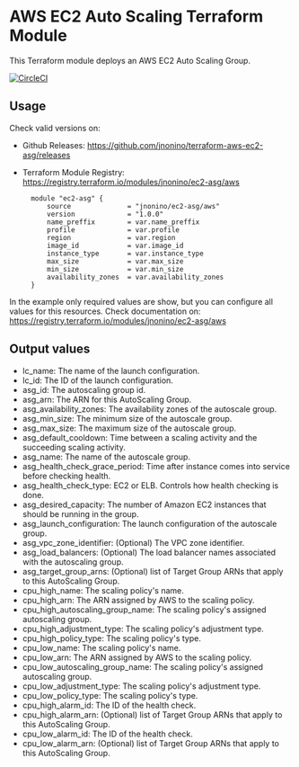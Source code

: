 # AWS EC2 Auto Scaling Terraform Module #

This Terraform module deploys an AWS EC2 Auto Scaling Group.

[![CircleCI](https://circleci.com/gh/jnonino/terraform-aws-ec2-asg.svg?style=svg)](https://circleci.com/gh/jnonino/terraform-aws-ec2-asg)

## Usage

Check valid versions on:
* Github Releases: <https://github.com/jnonino/terraform-aws-ec2-asg/releases>
* Terraform Module Registry: <https://registry.terraform.io/modules/jnonino/ec2-asg/aws>

        module "ec2-asg" { 
            source              = "jnonino/ec2-asg/aws"
            version             = "1.0.0"
            name_preffix        = var.name_preffix
            profile             = var.profile
            region              = var.region
            image_id            = var.image_id
            instance_type       = var.instance_type
            max_size            = var.max_size
            min_size            = var.min_size
            availability_zones  = var.availability_zones
        }

In the example only required values are show, but you can configure all values for this resources. Check documentation on: <https://registry.terraform.io/modules/jnonino/ec2-asg/aws>

## Output values
* lc_name: The name of the launch configuration.
* lc_id: The ID of the launch configuration.
* asg_id: The autoscaling group id.
* asg_arn: The ARN for this AutoScaling Group.
* asg_availability_zones: The availability zones of the autoscale group.
* asg_min_size: The minimum size of the autoscale group.
* asg_max_size: The maximum size of the autoscale group.
* asg_default_cooldown: Time between a scaling activity and the succeeding scaling activity.
* asg_name: The name of the autoscale group.
* asg_health_check_grace_period: Time after instance comes into service before checking health.
* asg_health_check_type: EC2 or ELB. Controls how health checking is done.
* asg_desired_capacity: The number of Amazon EC2 instances that should be running in the group.
* asg_launch_configuration: The launch configuration of the autoscale group.
* asg_vpc_zone_identifier: (Optional) The VPC zone identifier.
* asg_load_balancers: (Optional) The load balancer names associated with the autoscaling group.
* asg_target_group_arns: (Optional) list of Target Group ARNs that apply to this AutoScaling Group.
* cpu_high_name: The scaling policy's name.
* cpu_high_arn: The ARN assigned by AWS to the scaling policy.
* cpu_high_autoscaling_group_name: The scaling policy's assigned autoscaling group.
* cpu_high_adjustment_type: The scaling policy's adjustment type.
* cpu_high_policy_type: The scaling policy's type.
* cpu_low_name: The scaling policy's name.
* cpu_low_arn: The ARN assigned by AWS to the scaling policy.
* cpu_low_autoscaling_group_name: The scaling policy's assigned autoscaling group.
* cpu_low_adjustment_type: The scaling policy's adjustment type.
* cpu_low_policy_type: The scaling policy's type.
* cpu_high_alarm_id: The ID of the health check.
* cpu_high_alarm_arn: (Optional) list of Target Group ARNs that apply to this AutoScaling Group.
* cpu_low_alarm_id: The ID of the health check.
* cpu_low_alarm_arn: (Optional) list of Target Group ARNs that apply to this AutoScaling Group.
